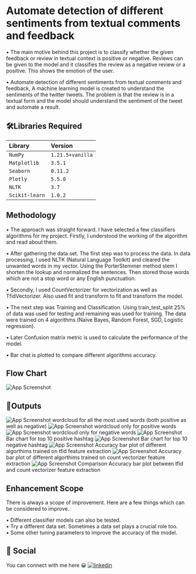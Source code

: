 
# Automate detection of different sentiments from textual comments and feedback

• The main motive behind this project is to classify whether the 
given feedback or review in textual context is positive or negative. 
Reviews can be given to the model and it classifies the review as a 
negative review or a positive. This shows the emotion of the user.

• Automate detection of different sentiments from textual comments 
and feedback, A machine learning model is created to understand the
sentiments of the twitter tweets. The problem is that the review is
in a textual form and the model should understand the sentiment of 
the tweet and automate a result.





## 🛠Libraries Required

| Library   | Version  |
| :-------- | :------- |
| `NumPy` | `1.21.5+vanilla` |
| `Matplotlib` | `3.5.1` |
| `Seaborn` | `0.11.2` |
| `Plotly` | `5.5.0` | 
| `NLTK` | `3.7` |
| `Scikit-learn` | `1.0.2` |






## Methodology
• The approach was straight forward. I have selected a few 
classifiers algorithms for my project. Firstly, I understood the 
working of the algorithm and read about them.

• After gathering the data set. The first step was to process 
the data. In data processing, I used NLTK (Natural Language 
Toolkit) and cleared the unwanted words in my vector. Using the 
PorterStemmer method stem I shorten the lookup and normalized the 
sentences. Then stored those words which are not a stop word or 
any English punctuation.

• Secondly, I used CountVectorizer  for vectorization as well as 
TfidVectorizer. Also used fit and transform to fit and transform 
the model.

• The next step was Training and Classification. Using 
train_test_split 25% of data was used for testing and remaining 
was used for training. The data were trained on 4 algorithms 
(Naïve Bayes, Random Forest, SGD, Logistic regression).

• Later Confusion matrix metric is used to calculate the 
performance of the model.

• Bar chat is plotted to compare different algorithms accuracy.
## Flow Chart

![App Screenshot](src/flow.png)
## 📸Outputs

![App Screenshot](src/wordcloud.png)
          wordcloud for all the most used words (both positive as well as negative)
![App Screenshot](src/wordcloud_positive.png)
wordcloud only for positive words
![App Screenshot](src/wordcloud_negative.png)
wordcloud only for negative words
![App Screenshot](src/top10.png)
Bar chart for top 10 positive hashtag
![App Screenshot](src/top10_negative.png)
Bar chart for top 10 negative hashtag
![App Screenshot](src/tfid.png)
Accuracy bar plot of different algorthims trained on tfid feature extraction 
![App Screenshot](src/count_vector.png)
Accuracy bar plot of different algorthims trained on count vectorizer feature extraction
![App Screenshot](src/vs.png)
Comparison Accuracy bar plot between tfid and count vectorizer feature extraction





## Enhancement Scope 
There is always a scope of improvement. Here are a few things 
which can be considered to improve.

• Different classifier models can also be tested.  
• Try a different data set. Sometimes a data set plays a crucial 
role too.   
• Some other tuning parameters to improve the accuracy of the model.

## 🔗 Social
You can connect with me here 😀
[![linkedin](https://img.shields.io/badge/linkedin-0A66C2?style=for-the-badge&logo=linkedin&logoColor=white)](https://www.linkedin.com/in/ankit-pradhan-052353221/)


